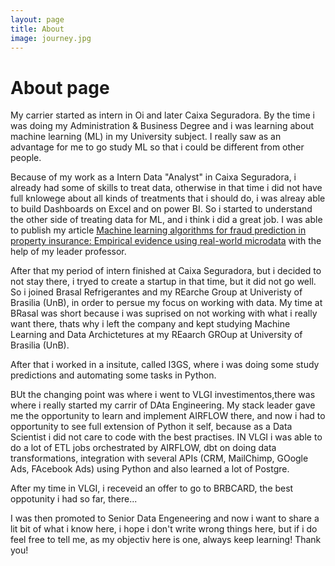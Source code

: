 ```yaml
---
layout: page
title: About
image: journey.jpg 
---
```

# About page

My carrier started as intern in Oi and later Caixa Seguradora. By the time i was doing my Administration & Business Degree and i was learning about machine learning (ML) in my University subject. I really saw as an advantage for me to go study ML so that i could be different from other people.

Because of my work as a Intern Data "Analyst" in Caixa Seguradora, i already had some of skills to treat data, otherwise in that time i did not have full knlowege about all kinds of treatments that i should do, i was alreay able to build Dashboards on Excel and on power BI. So i started to understand the other side of treating data for ML, and i think i did a great job. I was able to publish my article [Machine learning algorithms for fraud prediction in property insurance: Empirical evidence using real-world microdata](<https://www.sciencedirect.com/science/article/pii/S2666827021000372>) with the help of my leader professor.

After that my period of intern finished at Caixa Seguradora, but i decided to not stay there, i tryed to create a startup in that time, but it did not go well. So i joined Brasal Refrigerantes and my REarche Group at Univeristy of Brasilia (UnB), in order to persue my focus on working with data. My time at BRasal was short because i was suprised on not working with what i really want there, thats why i left the company and kept studying Machine Learning and Data Archictetures at my REaarch GROup at University of Brasilia (UnB). 

After that i worked in a insitute, called I3GS, where i was doing some study predictions and automating some tasks in Python. 

BUt the changing point was where i went to VLGI investimentos,there was where i really started my carrir of DAta Engineering. My stack leader gave me the opportunity to learn and implement AIRFLOW there, and now i had to opportunity to see full extension of Python it self, because as a Data Scientist i did not care to code with the best practises. IN VLGI i was able to do a lot of ETL jobs orchestrated by AIRFLOW, dbt on doing data transformations, integration with several APIs (CRM, MailChimp, GOogle Ads, FAcebook Ads) using Python and also learned a lot of Postgre.

After my time in VLGI, i receveid an offer to go to BRBCARD, the best oppotunity i had so far, there...

I was then promoted to Senior Data Engeneering and now i want to share a lit bit of what i know here, i hope i don't write wrong things here, but if i do feel free to tell me, as my objectiv here is one, always keep learning! Thank you!


